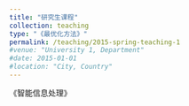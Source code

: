 ```yaml
---
title: "研究生课程"
collection: teaching
type: "《最优化方法》"
permalink: /teaching/2015-spring-teaching-1
#venue: "University 1, Department"
#date: 2015-01-01
#location: "City, Country"
---
```


《智能信息处理》

